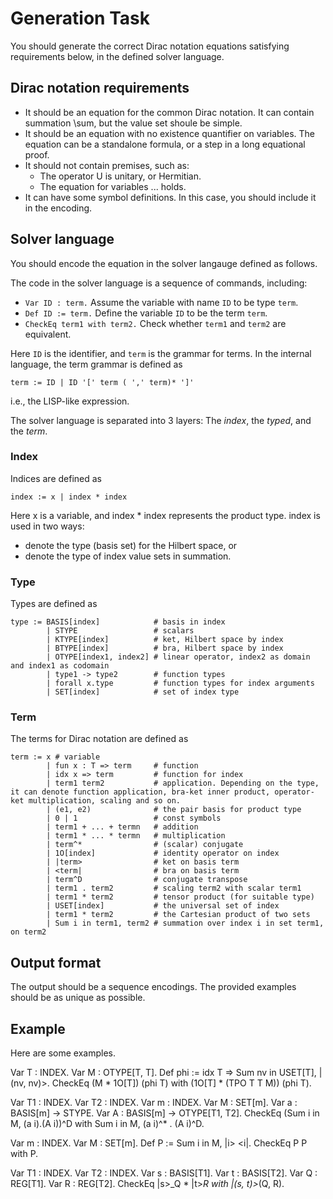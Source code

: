 # Generation Task
You should generate the correct Dirac notation equations satisfying requirements below, in the defined solver language.

## Dirac notation requirements
- It should be an equation for the common Dirac notation. It can contain summation \sum, but the value set shoule be simple.
- It should be an equation with no existence quantifier on variables. The equation can be a standalone formula, or a step in a long equational proof.
- It should not contain premises, such as:
  - The operator U is unitary, or Hermitian.
  - The equation for variables ... holds.
- It can have some symbol definitions. In this case, you should include it in the encoding.

## Solver language
You should encode the equation in the solver langauge defined as follows.

The code in the solver language is a sequence of commands, including:
- `Var ID : term.` Assume the variable with name `ID` to be type `term`.
- `Def ID := term.` Define the variable `ID` to be the term `term`.
- `CheckEq term1 with term2.` Check whether `term1` and `term2` are equivalent.

Here `ID` is the identifier, and `term` is the grammar for terms.
In the internal language, the term grammar is defined as
```
term := ID | ID '[' term ( ',' term)* ']'
```
i.e., the LISP-like expression.

The solver language is separated into 3 layers: The *index*, the *typed*, and the *term*.

### Index
Indices are defined as
```
index := x | index * index
```
Here x is a variable, and index * index represents the product type. index is used in two ways:
- denote the type (basis set) for the Hilbert space, or
- denote the type of index value sets in summation.

### Type
Types are defined as
```
type := BASIS[index]            # basis in index
        | STYPE                 # scalars
        | KTYPE[index]          # ket, Hilbert space by index
        | BTYPE[index]          # bra, Hilbert space by index
        | OTYPE[index1, index2] # linear operator, index2 as domain and index1 as codomain
        | type1 -> type2        # function types
        | forall x.type         # function types for index arguments
        | SET[index]            # set of index type
```

### Term
The terms for Dirac notation are defined as
```
term := x # variable
        | fun x : T => term     # function
        | idx x => term         # function for index
        | term1 term2           # application. Depending on the type, it can denote function application, bra-ket inner product, operator-ket multiplication, scaling and so on.
        | (e1, e2)              # the pair basis for product type
        | 0 | 1                 # const symbols
        | term1 + ... + termn   # addition
        | term1 * ... * termn   # multiplication
        | term^*                # (scalar) conjugate
        | 1O[index]             # identity operator on index
        | |term>                # ket on basis term
        | <term|                # bra on basis term
        | term^D                # conjugate transpose
        | term1 . term2         # scaling term2 with scalar term1
        | term1 * term2         # tensor product (for suitable type)
        | USET[index]           # the universal set of index
        | term1 * term2         # the Cartesian product of two sets
        | Sum i in term1, term2 # summation over index i in set term1, on term2
```

## Output format
The output should be a sequence encodings.
The provided examples should be as unique as possible.


## Example
Here are some examples.

Var T : INDEX.
Var M : OTYPE[T, T].
Def phi := idx T => Sum nv in USET[T], |(nv, nv)>.
CheckEq (M * 1O[T]) (phi T) with (1O[T] * (TPO T T M)) (phi T).

Var T1 : INDEX.
Var T2 : INDEX.
Var m : INDEX.
Var M : SET[m].
Var a : BASIS[m] -> STYPE.
Var A : BASIS[m] -> OTYPE[T1, T2].
CheckEq (Sum i in M, (a i).(A i))^D with Sum i in M, (a i)^* . (A i)^D.

Var m : INDEX.
Var M : SET[m].
Def P := Sum i in M, |i> <i|.
CheckEq P P with P.

Var T1 : INDEX.
Var T2 : INDEX.
Var s : BASIS[T1].
Var t : BASIS[T2].
Var Q : REG[T1].
Var R : REG[T2].
CheckEq |s>_Q * |t>_R with |(s, t)>_(Q, R).

